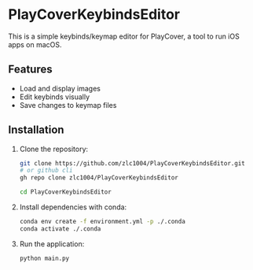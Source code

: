 # PlayCoverKeybindsEditor

This is a simple keybinds/keymap editor for PlayCover, a tool to run iOS apps on macOS.

## Features

- Load and display images
- Edit keybinds visually
- Save changes to keymap files

## Installation
1. Clone the repository:
   ```bash
   git clone https://github.com/zlc1004/PlayCoverKeybindsEditor.git
   # or github cli
   gh repo clone zlc1004/PlayCoverKeybindsEditor

   cd PlayCoverKeybindsEditor
   ```
2. Install dependencies with conda:
   ```bash
   conda env create -f environment.yml -p ./.conda
   conda activate ./.conda
   ```
3. Run the application:
   ```bash
   python main.py
   ```
